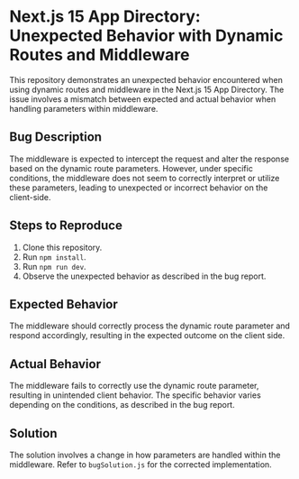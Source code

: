 # Next.js 15 App Directory: Unexpected Behavior with Dynamic Routes and Middleware

This repository demonstrates an unexpected behavior encountered when using dynamic routes and middleware in the Next.js 15 App Directory.  The issue involves a mismatch between expected and actual behavior when handling parameters within middleware.

## Bug Description

The middleware is expected to intercept the request and alter the response based on the dynamic route parameters. However, under specific conditions, the middleware does not seem to correctly interpret or utilize these parameters, leading to unexpected or incorrect behavior on the client-side.

## Steps to Reproduce

1. Clone this repository.
2. Run `npm install`.
3. Run `npm run dev`.
4. Observe the unexpected behavior as described in the bug report.

## Expected Behavior

The middleware should correctly process the dynamic route parameter and respond accordingly, resulting in the expected outcome on the client side.

## Actual Behavior

The middleware fails to correctly use the dynamic route parameter, resulting in unintended client behavior.  The specific behavior varies depending on the conditions, as described in the bug report.

## Solution

The solution involves a change in how parameters are handled within the middleware. Refer to `bugSolution.js` for the corrected implementation.
